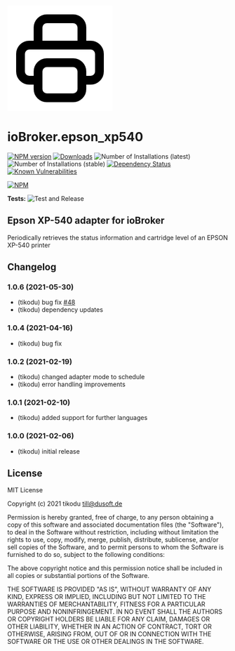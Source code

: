 ![Logo](admin/epson_xp540.png)

# ioBroker.epson_xp540

[![NPM version](http://img.shields.io/npm/v/iobroker.epson_xp540.svg)](https://www.npmjs.com/package/iobroker.epson_xp540)
[![Downloads](https://img.shields.io/npm/dm/iobroker.epson_xp540.svg)](https://www.npmjs.com/package/iobroker.epson_xp540)
![Number of Installations (latest)](http://iobroker.live/badges/epson_xp540-installed.svg)
![Number of Installations (stable)](http://iobroker.live/badges/epson_xp540-stable.svg)
[![Dependency Status](https://img.shields.io/david/tikodu/iobroker.epson_xp540.svg)](https://david-dm.org/tikodu/iobroker.epson_xp540)
[![Known Vulnerabilities](https://snyk.io/test/github/tikodu/ioBroker.epson_xp540/badge.svg)](https://snyk.io/test/github/tikodu/ioBroker.epson_xp540)

[![NPM](https://nodei.co/npm/iobroker.epson_xp540.png?downloads=true)](https://nodei.co/npm/iobroker.epson_xp540/)

**Tests:** ![Test and Release](https://github.com/tikodu/ioBroker.epson_xp540/workflows/Test%20and%20Release/badge.svg)

## Epson XP-540 adapter for ioBroker

Periodically retrieves the status information and cartridge level of an EPSON XP-540 printer

## Changelog

### 1.0.6 (2021-05-30)

-   (tikodu) bug fix [#48](../../issues/48)
-   (tikodu) dependency updates

### 1.0.4 (2021-04-16)

-   (tikodu) bug fix

### 1.0.2 (2021-02-19)

-   (tikodu) changed adapter mode to schedule
-   (tikodu) error handling improvements

### 1.0.1 (2021-02-10)

-   (tikodu) added support for further languages

### 1.0.0 (2021-02-06)

-   (tikodu) initial release

## License

MIT License

Copyright (c) 2021 tikodu <till@dusoft.de>

Permission is hereby granted, free of charge, to any person obtaining a copy
of this software and associated documentation files (the "Software"), to deal
in the Software without restriction, including without limitation the rights
to use, copy, modify, merge, publish, distribute, sublicense, and/or sell
copies of the Software, and to permit persons to whom the Software is
furnished to do so, subject to the following conditions:

The above copyright notice and this permission notice shall be included in all
copies or substantial portions of the Software.

THE SOFTWARE IS PROVIDED "AS IS", WITHOUT WARRANTY OF ANY KIND, EXPRESS OR
IMPLIED, INCLUDING BUT NOT LIMITED TO THE WARRANTIES OF MERCHANTABILITY,
FITNESS FOR A PARTICULAR PURPOSE AND NONINFRINGEMENT. IN NO EVENT SHALL THE
AUTHORS OR COPYRIGHT HOLDERS BE LIABLE FOR ANY CLAIM, DAMAGES OR OTHER
LIABILITY, WHETHER IN AN ACTION OF CONTRACT, TORT OR OTHERWISE, ARISING FROM,
OUT OF OR IN CONNECTION WITH THE SOFTWARE OR THE USE OR OTHER DEALINGS IN THE
SOFTWARE.
